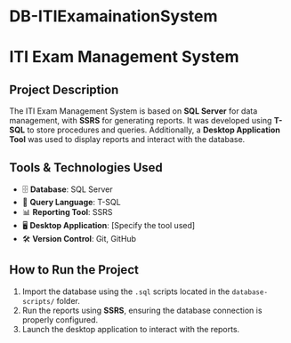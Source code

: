 # DB-ITIExamainationSystem
# ITI Exam Management System

## Project Description  
The ITI Exam Management System is based on **SQL Server** for data management, with **SSRS** for generating reports. It was developed using **T-SQL** to store procedures and queries. Additionally, a **Desktop Application Tool** was used to display reports and interact with the database.

## Tools & Technologies Used  
- 🗄 **Database**: SQL Server  
- 📜 **Query Language**: T-SQL  
- 📊 **Reporting Tool**: SSRS  
- 🖥 **Desktop Application**: [Specify the tool used]  
- 🛠 **Version Control**: Git, GitHub  

## How to Run the Project  
1. Import the database using the `.sql` scripts located in the `database-scripts/` folder.  
2. Run the reports using **SSRS**, ensuring the database connection is properly configured.  
3. Launch the desktop application to interact with the reports.  
